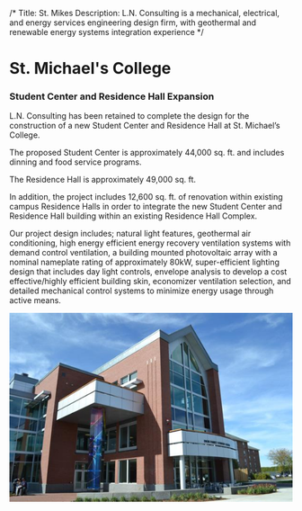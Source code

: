 /*
Title: St. Mikes
Description: L.N. Consulting is a mechanical, electrical, and energy services engineering design firm, with geothermal and renewable energy systems integration experience
*/

# St. Michael's College

<div>
	<div class="row">
		<div class="col-md-6" >
			<div class="well" >
				<h3>Student Center and Residence Hall Expansion</h3>
				<p>L.N. Consulting has been retained to complete the design for the construction of a new Student Center and Residence Hall at St. Michael’s College.  </p>
				<p>The proposed Student Center is approximately 44,000 sq. ft. and includes dinning and food service programs.  </p>
				<p>The Residence Hall is approximately 49,000 sq. ft.  </p>
				<p>In addition, the project includes 12,600 sq. ft. of renovation within existing campus Residence Halls in order to integrate the new Student Center and Residence Hall building within an existing Residence Hall Complex.</p>
				<p>Our project design includes; natural light features, geothermal air conditioning, high energy efficient energy recovery ventilation systems with demand control ventilation, a building mounted photovoltaic array with a nominal nameplate rating of approximately 80kW, super-efficient lighting design that includes day light controls, envelope analysis to develop a cost effective/highly efficient building skin, economizer ventilation selection, and detailed mechanical control systems to minimize energy usage through active means. </p>
			</div>
		</div>
		<div class="col-md-6" >
			<img class="img-responsive img-rounded" src="/files/st-mikes-2.jpg" >
		</div>
	</div>
</div>






